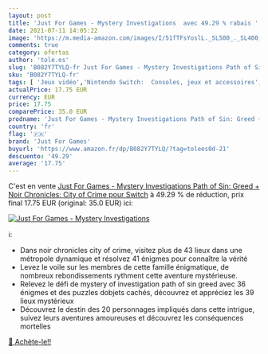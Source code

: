 ```yaml
---
layout: post
title: 'Just For Games - Mystery Investigations  avec 49.29 % rabais '
date: 2021-07-11 14:05:22
image: 'https://m.media-amazon.com/images/I/51fTFsYoslL._SL500_._SL400_.jpg'
comments: true
category: ofertas
author: 'tole.es'
slug: 'B082Y7TYLQ-fr Just For Games - Mystery Investigations Path of Sin: Greed...'
sku: 'B082Y7TYLQ-fr'
tags: [ 'Jeux vidéo','Nintendo Switch:  Consoles, jeux et accessoires','just for games', ]
actualPrice: 17.75 EUR
currency: EUR
price: 17.75
comparePrice: 35.0 EUR
prodname: 'Just For Games - Mystery Investigations Path of Sin: Greed + Noir Chronicles: City of Crime pour Switch'
country: 'fr'
flag: '🇫🇷'
brand: 'Just For Games'
buyurl: 'https://www.amazon.fr/dp/B082Y7TYLQ/?tag=tolees0d-21'
descuento: '49.29'
average: '17.75'
---
```


C'est en vente [Just For Games - Mystery Investigations Path of Sin: Greed + Noir Chronicles: City of Crime pour Switch](https://www.amazon.fr/dp/B082Y7TYLQ/?tag=tolees0d-21)  à  49.29 % de réduction, prix final  17.75 EUR (original: 35.0 EUR) ici:

[![Just For Games - Mystery Investigations ](https://m.media-amazon.com/images/I/51fTFsYoslL._SL500_._SL400_.jpg)](https://www.amazon.fr/dp/B082Y7TYLQ/?tag=tolees0d-21)

ℹ️:

- Dans noir chronicles city of crime, visitez plus de 43 lieux dans une métropole dynamique et résolvez 41 énigmes pour connaître la vérité
- Levez le voile sur les membres de cette famille énigmatique, de nombreux rebondissements rythment cette aventure mystérieuse.
- Relevez le défi de mystery of investigation path of sin greed avec 36 énigmes et des puzzles dobjets cachés, découvrez et appréciez les 39 lieux mystérieux
- Découvrez le destin des 20 personnages impliqués dans cette intrigue, suivez leurs aventures amoureuses et découvrez les conséquences mortelles 

[🛒 Achète-le!!](https://www.amazon.fr/dp/B082Y7TYLQ/?tag=tolees0d-21)
